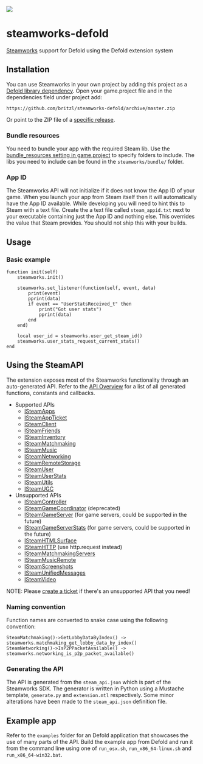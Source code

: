 ![](https://img.shields.io/badge/steamworks-1.42-brightgreen.svg?logo=steam)

# steamworks-defold
[Steamworks](https://partner.steamgames.com/home) support for Defold using the Defold extension system

## Installation
You can use Steamworks in your own project by adding this project as a [Defold library dependency](http://www.defold.com/manuals/libraries/). Open your game.project file and in the dependencies field under project add:

	https://github.com/britzl/steamworks-defold/archive/master.zip

Or point to the ZIP file of a [specific release](https://github.com/britzl/steamworks-defold/releases).

### Bundle resources
You need to bundle your app with the required Steam lib. Use the [bundle_resources setting in game.project](https://www.defold.com/manuals/project-settings/#_project) to specify folders to include. The libs you need to include can be found in the `steamworks/bundle/` folder.

### App ID
The Steamworks API will not initialize if it does not know the App ID of your game. When you launch your app from Steam itself then it will automatically have the App ID available. While developing you will need to hint this to Steam with a text file. Create the a text file called `steam_appid.txt` next to your executable containing just the App ID and nothing else. This overrides the value that Steam provides. You should not ship this with your builds.

## Usage
### Basic example

	function init(self)
		steamworks.init()

		steamworks.set_listener(function(self, event, data)
			print(event)
			pprint(data)
			if event == "UserStatsReceived_t" then
				print("Got user stats")
				pprint(data)
			end
		end)

		local user_id = steamworks.user_get_steam_id()
		steamworks.user_stats_request_current_stats()
	end

## Using the SteamAPI
The extension exposes most of the Steamworks functionality through an auto-generated API. Refer to the [API Overview](steamworks/api_ref.md) for a list of all generated functions, constants and callbacks.

* Supported APIs
  * [ISteamApps](https://partner.steamgames.com/doc/api/ISteamApps)
  * [ISteamAppTicket](https://partner.steamgames.com/doc/api/ISteamAppTicket)
  * [ISteamClient](https://partner.steamgames.com/doc/api/ISteamClient)
  * [ISteamFriends](https://partner.steamgames.com/doc/api/ISteamFriends)
  * [ISteamInventory](https://partner.steamgames.com/doc/api/ISteamInventory)
  * [ISteamMatchmaking](https://partner.steamgames.com/doc/api/ISteamMatchmaking)
  * [ISteamMusic](https://partner.steamgames.com/doc/api/ISteamMusic)
  * [ISteamNetworking](https://partner.steamgames.com/doc/api/ISteamNetworking)
  * [ISteamRemoteStorage](https://partner.steamgames.com/doc/api/ISteamRemoteStorage)
  * [ISteamUser](https://partner.steamgames.com/doc/api/ISteamUser)
  * [ISteamUserStats](https://partner.steamgames.com/doc/api/ISteamUserStats)
  * [ISteamUtils](https://partner.steamgames.com/doc/api/ISteamUtils)
  * [ISteamUGC](https://partner.steamgames.com/doc/api/ISteamUGC)
* Unsupported APIs
  * [ISteamController](https://partner.steamgames.com/doc/api/ISteamController)
  * [ISteamGameCoordinator](https://partner.steamgames.com/doc/api/ISteamGameCoordinator) (deprecated)
  * [ISteamGameServer](https://partner.steamgames.com/doc/api/ISteamGameServer) (for game servers, could be supported in the future)
  * [ISteamGameServerStats](https://partner.steamgames.com/doc/api/ISteamGameServerStats) (for game servers, could be supported in the future)
  * [ISteamHTMLSurface](https://partner.steamgames.com/doc/api/ISteamHTMLSurface)
  * [ISteamHTTP](https://partner.steamgames.com/doc/api/ISteamHTTP) (use http.request instead)
  * [ISteamMatchmakingServers](https://partner.steamgames.com/doc/api/ISteamMatchmakingServers)
  * [ISteamMusicRemote](https://partner.steamgames.com/doc/api/ISteamMusicRemote)
  * [ISteamScreenshots](https://partner.steamgames.com/doc/api/ISteamScreenshots)
  * [ISteamUnifiedMessages](https://partner.steamgames.com/doc/api/ISteamUnifiedMessages)
  * [ISteamVideo](https://partner.steamgames.com/doc/api/ISteamVideo)

NOTE: Please [create a ticket](https://github.com/britzl/steamworks-defold/issues/new) if there's an unsupported API that you need!

### Naming convention
Function names are converted to snake case using the following convention:

	SteamMatchmaking()->GetLobbyDataByIndex() -> steamworks.matchmaking_get_lobby_data_by_index()
	SteamNetworking()->IsP2PPacketAvailable() -> steamworks.networking_is_p2p_packet_available()

### Generating the API
The API is generated from the `steam_api.json` which is part of the Steamworks SDK. The generator is written in Python using a Mustache template, `generate.py` and `extension.mtl` respectively. Some minor alterations have been made to the `steam_api.json` definition file.

## Example app
Refer to the `examples` folder for an Defold application that showcases the use of many parts of the API. Build the example app from Defold and run it from the command line using one of `run_osx.sh`, `run_x86_64-linux.sh` and `run_x86_64-win32.bat`.
